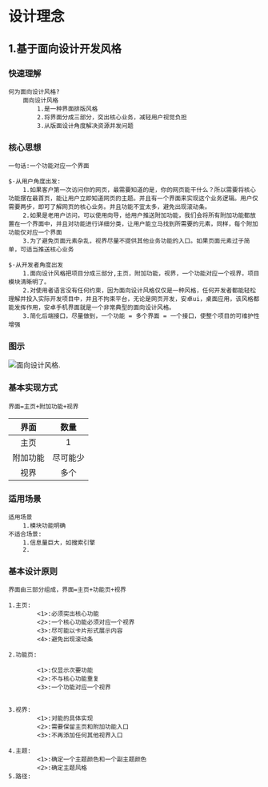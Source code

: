 # 设计理念

## 1.基于面向设计开发风格

### 快速理解

```
何为面向设计风格?
	面向设计风格
        1.是一种界面排版风格
        2.将界面分成三部分，突出核心业务，减轻用户视觉负担
        3.从版面设计角度解决资源并发问题
```

### 核心思想

```
一句话:一个功能对应一个界面

$·从用户角度出发:
	1.如果客户第一次访问你的网页，最需要知道的是，你的网页能干什么？所以需要将核心功能摆在最首页，能让用户立即知道网页的主题。并且有一个界面来实现这个业务逻辑。用户仅需要两步，即可了解网页的核心业务。并且功能不宜太多，避免出现滚动条。
	2.如果是老用户访问，可以使用向导，给用户推送附加功能，我们会将所有附加功能都放置在一个界面中，并且对功能进行详细分类，让用户能立马找到所需要的元素，同样，每个附加功能仅对应一个界面
	3.为了避免页面元素杂乱，视界尽量不提供其他业务功能的入口。如果页面元素过于简单，可适当推送核心业务
	
$·从开发者角度出发
	1.面向设计风格把项目分成三部分,主页，附加功能，视界，一个功能对应一个视界，项目模块清晰明了。
	2.对使用者语言没有任何约束，因为面向设计风格仅仅是一种风格，任何开发者都能轻松理解并投入实际开发项目中，并且不拘束平台，无论是网页开发，安卓ui，桌面应用，该风格都能发挥作用，安卓手机界面就是一个非常典型的面向设计风格。
	3.简化后端接口，尽量做到，一个功能 = 多个界面 = 一个接口，使整个项目的可维护性增强
```



### 图示

![面向设计风格.](C:\Users\Administrator\Desktop\全栈日志\目录-全栈模块\模板-设计\Designer-设计样图\面向设计风格..jpg)



### 基本实现方式

```
界面=主页+附加功能+视界
```

|   界面   |   数量   |
| :------: | :------: |
|   主页   |    1     |
| 附加功能 | 尽可能少 |
|   视界   |   多个   |



### 适用场景

```
适用场景
	1.模块功能明确
不适合场景:
	1.信息量巨大，如搜索引擎
	2.
```

### 基本设计原则

```
界面由三部分组成，界面=主页+功能页+视界

1.主页:		 
		<1>:必须突出核心功能
		<2>:一个核心功能必须对应一个视界
		<3>:尽可能以卡片形式展示内容
		<4>:避免出现滚动条

2.功能页:		

		<1>:仅显示次要功能
		<2>:不与核心功能重复
		<3>:一个功能对应一个视界
		
		
3.视界:		
		<1>:对能的具体实现
		<2>:需要保留主页和附加功能入口
		<3>:不再添加任何其他视界入口

4.主题:
		<1>:确定一个主题颜色和一个副主题颜色
		<2>:确定主题风格
5.路径:
		
```

